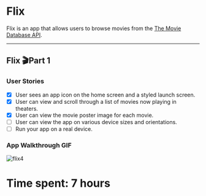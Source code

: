 # **Flix**

Flix is an app that allows users to browse movies from the [The Movie Database API](http://docs.themoviedb.apiary.io/#).

---

## Flix    🎬Part 1

### User Stories
- [x] User sees an app icon on the home screen and a styled launch screen.
- [x] User can view and scroll through a list of movies now playing in theaters.
- [x] User can view the movie poster image for each movie.
- [ ] User can view the app on various device sizes and orientations.
- [ ] Run your app on a real device.

### App Walkthrough GIF
![flix4](https://user-images.githubusercontent.com/49815957/93291640-a05ddf00-f7b1-11ea-8b7d-868493acd757.gif)


# Time spent: 7 hours
